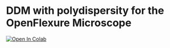 # DDM with polydispersity for the OpenFlexure Microscope

[![Open In Colab](https://colab.research.google.com/assets/colab-badge.svg)](https://colab.research.google.com/github/JeppeKlitgaard/DDMTools/)